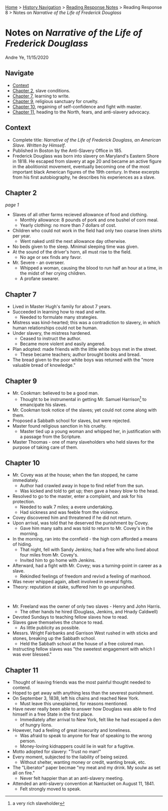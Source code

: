 [Home](https://andre-ye.github.io) > [History Navigation](https://andre-ye.github.io/history/history_navigation) > [Reading Response Notes](https://andre-ye.github.io/history/history_navigation#weekly-reading-responses) > Reading Response 8 > Notes on *Narrative of the Life of Frederick Douglass*

# Notes on *Narrative of the Life of Frederick Douglass*
Andre Ye, 11/15/2020

## Navigate
- [Context](#context)
- [Chapter 2](#chapter-2), slave conditions.
- [Chapter 7](#chapter-7), learning to write. 
- [Chapter 9](#chapter-9), religious sanctuary for cruelty.
- [Chapter 10](#chapter-10), regaining of self-confidence and fight with master.
- [Chapter 11](#chapter-11), heading to the North, fears, and anti-slavery advocacy.


## Context
- Complete title: *Narrative of the Life of Frederick Douglass, an American Slave. Written by Himself*.
- Published in Boston by the Anti-Slavery Office in 185.
- Frederick Douglass was born into slavery on Maryland's Eastern Shore in 1818. He escaped from slavery at age 20 and became an active figure in the abolitionist movement, eventually becoming one of the most important black American figures of the 19th century. In these excerpts from his first autobiography, he describes his experiences as a slave.

## Chapter 2
*page 1*
- Slaves of all other farms recieved allowance of food and clothing.
  - Monthly allowance: 8 pounds of pork and one bushel of corn meal.
  - Yearly clothing: no more than 7 dollars of cost.
- Children who could not work in the field had only two coarse linen shirts per year.
  - Went naked until the next allowance day otherwise.
- No beds given to the sleep. Minimal sleeping time was given.
- At the sound of the driver's horn, all must rise to the field.
  - No age or sex finds any favor.
- Mr. Severe - an overseer.
  - Whipped a woman, causing the blood to run half an hour at a time, in the midst of her crying children.
  - A profane swearer.

## Chapter 7
- Lived in Master Hugh's family for about 7 years.
- Succeeded in learning how to read and write.
  - Needed to formulate many strategies.
- Mistress was kind-hearted; this was a contradiction to slavery, in which human relationships could not be human.
- Under slavery, the mistress hardened.
  - Ceased to instruct the author.
  - Became more violent and easily angered.
- Plan adopted: made friends with the little white boys met in the street.
  - These became teachers; author brought books and bread.
- The bread given to the poor white boys was returned with the "more valuable bread of knowledge."

## Chapter 9
- Mr. Cookman: believed to be a good man.
  - Thought to be instrumental in getting Mr. Samuel Harrison[^1] to emancipate his slaves.
- Mr. Cookman took notice of the slaves; yet could not come along with them.
- Proposed a Sabbath school for slaves, but were rejected.
- Master found religious sanction in his cruelty.
  - Master tied up a young woman and whipped her, in justification with a passage from the Scripture.
- Master Thoomas - one of many slaveholders who held slaves for the purpose of taking care of them.

## Chapter 10
- Mr. Covey was at the house; when the fan stopped, he came immediately.
  - Author had crawled away in hope to find relief from the sun.
  - Was kicked and told to get up; then gave a heavy blow to the head.
- Resolved to go to the master, enter a complaint, and ask for his protection.
  - Needed to walk 7 miles; a evere undertaking.
  - Had sickness and was feeble from the violence.
- Covey discovered him and threatened if he did not return.
- Upon arrival, was told that he deserved the punishment by Covey.
  - Gave him many salts and was told to return to Mr. Covey's in the morning.
- In the morning, ran into the cornfield - the high corn afforded a means of hiding.
  - That night, fell with Sandy Jenkins; had a free wife who lived about four miles from Mr. Covey's.
  - Invited him to go home with Jenkins.
- Afterward, had a fight with Mr. Covey; was a turning-point in career as a slave.
  - Rekindled feelings of freedom and revivd a feeling of manhood.
- Was never whipped again, albeit involved in several fights.
- Theory: reputation at stake, suffered him to go unpunished.

<br>

- Mr. Freeland was the owner of only two slaves - Henry and John Harris.
  - The other hands he hired (Douglass, Jenkins, and Hnady Caldwell)
- Devoted Sundays to teaching fellow slaves how to read.
- Slaves gave themselves the chance to read.
  - As little publicity as possible.
- Messrs. Wright Fairbanks and Garrison West rushed in with sticks and stones, breaking up the Sabbath school.
  - Held the Sabbath school at the house of a free colored man.
- Instructing fellow slaves was "the sweetest engagement with which I was ever blessed."

## Chapter 11
- Thought of leaving friends was the most painful thought needed to contend.
- Hoped to get away with anything less than the severest punishment.
- On September 3, 1838, left his chains and reached New York.
  - Must leave this unexplained, for reasons mentioned.
- Have never really been able to answer how Douglass was able to find himself in a free State in the first place.
  - Immediately after arrival to New York, felt like he had escaped a den of hungry lions.
- However, had a feeling of great insecurity and loneliness.
  - Was afraid to speak to anyone for fear of speaking to the wrong person.
  - Money-loving kidnappers could lie in wait for a fugitive.
- Motto adopted for slavery: "Trust no man!"
- Every moment, subjected to the liability of being seized.
  - Without shelter, wanting money or credit, wanting break, etc.
- The "Liberator" paper becmae "my meat and my drink. My soulw as set all on fire."
  - Never felt happier than at an anti-slavery meeting.
- Attended an anti-slavery convention at Nantucket on August 11, 1841.
  - Felt strongly moved to speak.

[^1]: a very rich slaveholder
